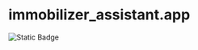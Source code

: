 # immobilizer_assistant.app

![Static Badge](https://img.shields.io/badge/Project_in_progress-red)

